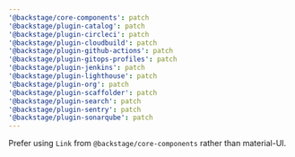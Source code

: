 ```yaml
---
'@backstage/core-components': patch
'@backstage/plugin-catalog': patch
'@backstage/plugin-circleci': patch
'@backstage/plugin-cloudbuild': patch
'@backstage/plugin-github-actions': patch
'@backstage/plugin-gitops-profiles': patch
'@backstage/plugin-jenkins': patch
'@backstage/plugin-lighthouse': patch
'@backstage/plugin-org': patch
'@backstage/plugin-scaffolder': patch
'@backstage/plugin-search': patch
'@backstage/plugin-sentry': patch
'@backstage/plugin-sonarqube': patch
---
```


Prefer using `Link` from `@backstage/core-components` rather than material-UI.
